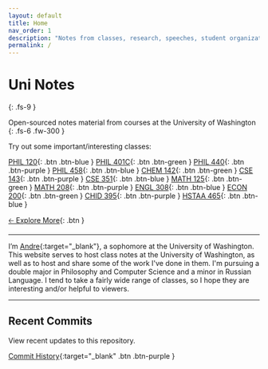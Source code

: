 ```yaml
---
layout: default
title: Home
nav_order: 1
description: "Notes from classes, research, speeches, student organizations, and more from the University of Washington."
permalink: /
---
```


# Uni Notes
{: .fs-9 }

Open-sourced notes material from courses at the University of Washington
{: .fs-6 .fw-300 }

Try out some important/interesting classes:

[PHIL 120](https://andre-ye.github.io/uni/docs/phil/phil-120){: .btn .btn-blue }
[PHIL 401C](https://andre-ye.github.io/uni/docs/phil/phil-401c){: .btn .btn-green }
[PHIL 440](https://andre-ye.github.io/uni/docs/phil/phil-440){: .btn .btn-purple }
[PHIL 458](https://andre-ye.github.io/uni/docs/phil/phil-458){: .btn .btn-blue }
[CHEM 142](https://andre-ye.github.io/uni/docs/nsciences/chem-142){: .btn .btn-green }
[CSE 143](https://andre-ye.github.io/uni/uni/docs/cs/cse-143){: .btn .btn-purple }
[CSE 351](https://andre-ye.github.io/uni/docs/cs/cse-351){: .btn .btn-blue }
[MATH 125](https://andre-ye.github.io/uni/docs/math/math-125){: .btn .btn-green }
[MATH 208](https://andre-ye.github.io/uni/docs/math/math-208){: .btn .btn-purple }
[ENGL 308](https://andre-ye.github.io/uni/docs/eng/engl-308){: .btn .btn-blue }
[ECON 200](https://andre-ye.github.io/uni/docs/business/econ-200){: .btn .btn-green }
[CHID 395](https://andre-ye.github.io/uni/docs/hum/chid-395){: .btn .btn-purple }
[HSTAA 465](https://andre-ye.github.io/uni/docs/hum/hstaa-465){: .btn .btn-blue }

[🡠 Explore More](){: .btn }

<!-- [Get started now](#getting-started){: .btn .btn-primary .fs-5 .mb-4 .mb-md-0 .mr-2 } -->

---

I’m [Andre](https://andre-ye.github.io){:target="_blank"}, a sophomore at the University of Washington. This website serves to host class notes at the University of Washington, as well as to host and share some of the work I've done in them. I'm pursuing a double major in Philosophy and Computer Science and a minor in Russian Language. I tend to take a fairly wide range of classes, so I hope they are interesting and/or helpful to viewers.

---

## Recent Commits
View recent updates to this repository.

[Commit History](https://github.com/andre-ye/uni/commits/master){:target="_blank" .btn .btn-purple } 

<!-- <center>
    <iframe id="commitHistory"
        title="commitHistory"
        width="70%"
        height="200"
        src="https://github.com/andre-ye/uni/commits/master">
    </iframe>
</center> -->

<!-- If you're also a student at the UW and are introduced in contributing your notes, reach out to me at `andreye@uw.edu` for possibilities of collaboration. I'm looking to convert this site from a personal project into a wide-ranging repository for college notes and content, if there are people willing to work with me to that end. -->

<!-- ---

## Announcements

| **3/17/2022** I will be TAing for [CSE 163](https://andre-ye.github.io/uni/uni/docs/cs/cse-163) in Spring Quarter! |

| **3/12/2022** Winter quarter has concluded. You can find notes for some fo the classes I took this quarter, including [CSE 143](https://andre-ye.github.io/uni/uni/docs/cs/cse-143), [CSE 390HB](https://andre-ye.github.io/uni/docs/cs/cse-390hb), and [MATH 125](https://andre-ye.github.io/uni/docs/math/math-125). In Spring quarter, I will be taking [MATH 126](https://andre-ye.github.io/uni/docs/math/math-126), [ENGL308](https://andre-ye.github.io/uni/docs/eng/engl-308), [PHIL 120](https://andre-ye.github.io/uni/docs/phil/phil-120), and [ARCH 150](https://andre-ye.github.io/uni/docs/finearts/arch-150). |

| **3/4/2022** The [CSE 143 Data Page](https://andre-ye.github.io/uni/docs/cs/cse-143/data) has been updated with final exam data from previous quarters. |

| **3/2/2022** A brand new [Questions page](https://andre-ye.github.io/uni/docs/math/math-125/questions) has been added to the MATH 125 page, which publishes some really interesting responses by professor Ricky Liu to questions extending/generalizing concepts taught in class. |

| **2/27/2022** Classes for Spring 2022 have been registered and finalized: [MATH 126](https://andre-ye.github.io/uni/docs/math/math-126), [ENGL308](https://andre-ye.github.io/uni/docs/eng/engl-308), [PHIL 120](https://andre-ye.github.io/uni/docs/phil/phil-120), and [ARCH 150](https://andre-ye.github.io/uni/docs/finearts/arch-150). |

| **2/18/2022** Check out the [CSE 143 Data](https://andre-ye.github.io/uni/docs/cs/cse-143/data/) page, which contains data shared by Stuart Reges on current and previous CSE 143 stats. Will continue to be updated as more data is shared. |

| **2/17/2022** Extensive notes on Week 7 of the CSE 390HB seminar have been added. |

| **2/13/2022** The entire website has been brought up to date (in that all previous class content has been successfuly transferred to this site - or at least it should have been). The transcript has been updated with confirmed classes for Spring and appropriate class pages have been created. |

| **2/12/2022** The cheat sheet for Math 125 has been updated with information up to Integration Strategies. |

| **2/12/2022** $$\LaTeX$$ errors for mathematics notes have gone through a cleaning and should be mostly correct. Rendering/syntax errors will periodically be corrected. |

| **2/11/2022** Notes for the very interesting Philosophy Society talk "Nishitani Keiji and the Zen of the Anthropocene" by Jason Wirth have been published [here](https://andre-ye.github.io/uni/docs/phil/phil-society/talk-notes/#nishitani-keiji-and-the-zen-of-the-anthropocene-by-jason-wirth).

| **2/11/2022** CSE 143 midterm reminders and problem schemes have been added. |

| **2/9/2022** Lecture notes for all of CSE 142 have been added. | -->
